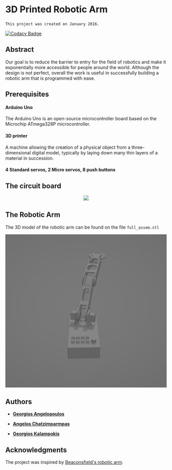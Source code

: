 # 3D Printed Robotic Arm
`This project was created on January 2016.`

[![Codacy Badge](https://app.codacy.com/project/badge/Grade/98b930c5347c4fa4b093491d5b413945)](https://www.codacy.com/gh/angelopoulosG/RoboticArm/dashboard?utm_source=github.com&amp;utm_medium=referral&amp;utm_content=angelopoulosG/RoboticArm&amp;utm_campaign=Badge_Grade)

## Abstract 
Our goal is to reduce the barrier to entry for the field of robotics and make it exponentially more accessible for people around the world. Although the design is not perfect, overall the work is useful in successfully building a robotic arm that is programmed with ease.

## Prerequisites 

#### Arduino Uno
The Arduino Uno is an open-source microcontroller board based on the Microchip ATmega328P microcontroller.

#### 3D printer
A machine allowing the creation of a physical object from a three-dimensional digital model, typically by laying down many thin layers of a material in succession.

#### 4 Standard servos, 2 Micro servos, 8 push buttons

## The circuit board

<p align="center">
<img style="-webkit-user-select: none;margin: auto;cursor: zoom-in;background-color: hsl(0, 0%, 90%);transition: background-color 300ms;" src="https://content.instructables.com/ORIG/F6S/UNXR/HV9FUD06/F6SUNXRHV9FUD06.jpg?auto=webp&amp;frame=1&amp;fit=bounds&amp;md=232bb1925b97fec8c0ebb3ba19fc3b47" width="650">
</p>



## The Robotic Arm
The 3D model of the robotic arm can be found on the file `full_assem.stl`
<p align="center">
<img src="roboticarm.png" width="650">
</p>

## Authors

*  [**Georgios Angelopoulos**](https://www.linkedin.com/in/george-angelopoulos/)

*  [**Angelos Chatzimparmpas**](https://www.linkedin.com/in/angelos-chatzimparmpas/)

*  [**Georgios Kalampokis**](https://www.linkedin.com/in/george-kalampokis-130875b5/)

## Acknowledgments

 The project was inspired by [Beaconsfield's robotic arm](https://www.instructables.com/3D-Printed-Robot-Arm).
